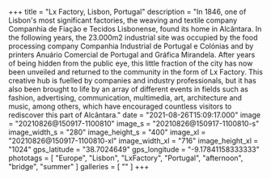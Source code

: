 +++
title = "Lx Factory, Lisbon, Portugal"
description = "In 1846, one of Lisbon's most significant factories, the weaving and textile company Companhia de Fiação e Tecidos Lisbonense, found its home in Alcântara. In the following years, the 23.000m2 industrial site was occupied by the food processing company Companhia Industrial de Portugal e Colónias and by printers Anuário Comercial de Portugal and Gráfica Mirandela. After years of being hidden from the public eye, this little fraction of the city has now been unveiled and returned to the community in the form of Lx Factory. This creative hub is fuelled by companies and industry professionals, but it has also been brought to life by an array of different events in fields such as fashion, advertising, communication, multimedia, art, architecture and music, among others, which have encouraged countless visitors to rediscover this part of Alcântara."
date = "2021-08-26T15:09:17.000"
image = "20210826@150917-1100810"
image_s = "20210826@150917-1100810-s"
image_width_s = "280"
image_height_s = "400"
image_xl = "20210826@150917-1100810-xl"
image_width_xl = "716"
image_height_xl = "1024"
gps_latitude = "38.7024649"
gps_longitude = "-9.17841158333333"
phototags = [ "Europe", "Lisbon", "LxFactory", "Portugal", "afternoon", "bridge", "summer" ]
galleries = [ "" ]
+++

